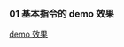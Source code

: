 ### 01 基本指令的 demo 效果

[demo 效果](http://htmlpreview.github.io/?https://github.com/githubchen001/vue-besson/blob/master/01、基本指令/index.html)
